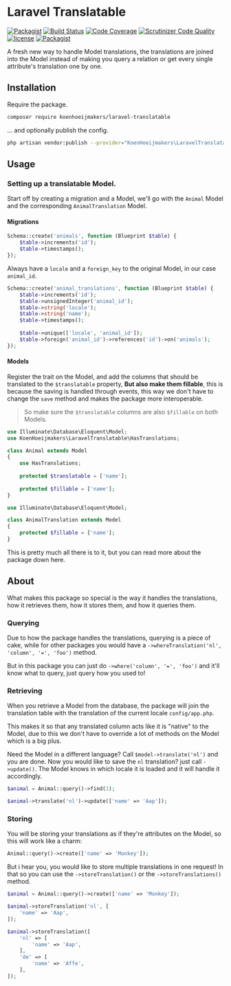 # Laravel Translatable
[![Packagist](https://img.shields.io/packagist/v/koenhoeijmakers/laravel-translatable.svg?colorB=brightgreen)](https://packagist.org/packages/koenhoeijmakers/laravel-translatable)
[![Build Status](https://scrutinizer-ci.com/g/koenhoeijmakers/laravel-translatable/badges/build.png?b=master)](https://scrutinizer-ci.com/g/koenhoeijmakers/laravel-translatable/build-status/master) 
[![Code Coverage](https://scrutinizer-ci.com/g/koenhoeijmakers/laravel-translatable/badges/coverage.png?b=master)](https://scrutinizer-ci.com/g/koenhoeijmakers/laravel-translatable/?branch=master)
[![Scrutinizer Code Quality](https://scrutinizer-ci.com/g/koenhoeijmakers/laravel-translatable/badges/quality-score.png?b=master)](https://scrutinizer-ci.com/g/koenhoeijmakers/laravel-translatable/?branch=master)
[![license](https://img.shields.io/github/license/koenhoeijmakers/laravel-translatable.svg?colorB=brightgreen)](https://github.com/koenhoeijmakers/laravel-translatable)
[![Packagist](https://img.shields.io/packagist/dt/koenhoeijmakers/laravel-translatable.svg?colorB=brightgreen)](https://packagist.org/packages/koenhoeijmakers/laravel-translatable)

A fresh new way to handle Model translations, the translations are joined into the Model 
instead of making you query a relation or get every single attribute's translation one by one.

## Installation
Require the package.
```sh
composer require koenhoeijmakers/laravel-translatable
```

... and optionally publish the config.
```sh
php artisan vendor:publish --provider="KoenHoeijmakers\LaravelTranslatable\TranslatableServiceProvider"
```

## Usage
### Setting up a translatable Model.
Start off by creating a migration and a Model,
we'll go with the `Animal` Model and the corresponding `AnimalTranslation` Model.

#### Migrations
```php
Schema::create('animals', function (Blueprint $table) {
    $table->increments('id');
    $table->timestamps();
});
```

Always have a `locale` and a `foreign_key` to the original Model, in our case `animal_id`.

```php
Schema::create('animal_translations', function (Blueprint $table) {
    $table->increments('id');
    $table->unsignedInteger('animal_id');
    $table->string('locale');
    $table->string('name');
    $table->timestamps();
    
    $table->unique(['locale', 'animal_id']);
    $table->foreign('animal_id')->references('id')->on('animals');
});
```

#### Models
Register the trait on the Model, and add the columns that should be translated to the `$translatable` property,
**But also make them fillable**, this is because the saving is handled through events,
this way we don't have to change the `save` method and makes the package more interoperable.

> So make sure the `$translatable` columns are also `$fillable` on both Models.

```php
use Illuminate\Database\Eloquent\Model;
use KoenHoeijmakers\LaravelTranslatable\HasTranslations;

class Animal extends Model
{
    use HasTranslations;
    
    protected $translatable = ['name'];
    
    protected $fillable = ['name'];
}
```

```php
use Illuminate\Database\Eloquent\Model;

class AnimalTranslation extends Model
{
    protected $fillable = ['name'];
}
```

This is pretty much all there is to it, but you can read more about the package down here.

## About
What makes this package so special is the way it handles the translations, 
how it retrieves them, how it stores them, and how it queries them.

### Querying
Due to how the package handles the translations, querying is a piece of cake, 
while for other packages you would have a `->whereTranslation('nl', 'column', '=', 'foo')` method.

But in this package you can just do `->where('column', '=', 'foo')` and it'll know what to query, just query how you used to!

### Retrieving
When you retrieve a Model from the database, the package will join the translation table with the translation of the current locale `config/app.php`.

This makes it so that any translated column acts like it is "native" to the Model, 
due to this we don't have to override a lot of methods on the Model which is a big plus.

Need the Model in a different language? Call `$model->translate('nl')` and you are done. Now you would like to save the `nl` translation? just call `->update()`. The Model knows in which locale it is loaded and it will handle it accordingly.

```php
$animal = Animal::query()->find(1);

$animal->translate('nl')->update(['name' => 'Aap']);
```

### Storing
You will be storing your translations as if they're attributes on the Model, so this will work like a charm:
```php
Animal::query()->create(['name' => 'Monkey']);
```

But i hear you, you would like to store multiple translations in one request! In that so you can use the `->storeTranslation()` or the `->storeTranslations()` method.

```php
$animal = Animal::query()->create(['name' => 'Monkey']);

$animal->storeTranslation('nl', [
    'name' => 'Aap',
]);

$animal->storeTranslation([
    'nl' => [
        'name' => 'Aap',
    ],
    'de' => [
        'name' => 'Affe',
    ],
]);
```
